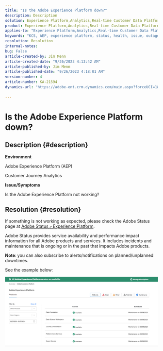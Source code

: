 ```yaml
---
title: "Is the Adobe Experience Platform down?"
description: Description
solution: Experience Platform,Analytics,Real-time Customer Data Platform
product: Experience Platform,Analytics,Real-time Customer Data Platform
applies-to: "Experience Platform,Analytics,Real-time Customer Data Platform"
keywords: "KCS, AEP, experience platform, status, health, issue, outage, Customer Journey Analytics"
resolution: Resolution
internal-notes: 
bug: False
article-created-by: Jim Menn
article-created-date: "9/26/2023 4:13:42 AM"
article-published-by: Jim Menn
article-published-date: "9/26/2023 4:18:01 AM"
version-number: 4
article-number: KA-21594
dynamics-url: "https://adobe-ent.crm.dynamics.com/main.aspx?forceUCI=1&pagetype=entityrecord&etn=knowledgearticle&id=ba9a0f13-235c-ee11-be6f-6045bd006268"

---
```

# Is the Adobe Experience Platform down?

## Description {#description}


<b>Environment</b>

Adobe Experience Platform (AEP)

Customer Journey Analytics

<b>Issue/Symptoms</b>

Is the Adobe Experience Platform not working?


## Resolution {#resolution}


If something is not working as expected, please check the Adobe Status page at [Adobe Status `>`  Experience Platform](https://status.adobe.com/cloud/experience_platform#/).

Adobe Status provides service availability and performance impact information for all Adobe products and services. It includes incidents and maintenance that is ongoing or in the past that impacts Adobe products.

<b>Note</b>: you can also subscribe to alerts/notifications on planned/unplanned downtimes.

See the example below:

![](assets/dc4ebf6a-94b6-ed11-83fe-6045bd006a22.png)
